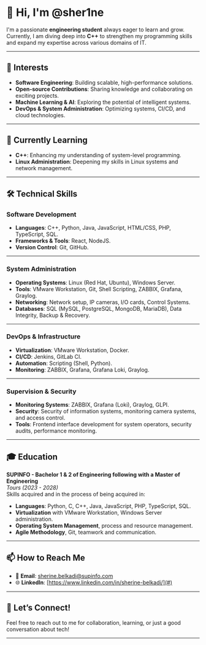 # 👋 **Hi, I'm @sher1ne**  
I'm a passionate **engineering student** always eager to learn and grow. Currently, I am diving deep into **C++** to strengthen my programming skills and expand my expertise across various domains of IT.

---

## 👀 **Interests**
- **Software Engineering**: Building scalable, high-performance solutions.
- **Open-source Contributions**: Sharing knowledge and collaborating on exciting projects.
- **Machine Learning & AI**: Exploring the potential of intelligent systems.
- **DevOps & System Administration**: Optimizing systems, CI/CD, and cloud technologies.

---

## 🌱 **Currently Learning**
- **C++**: Enhancing my understanding of system-level programming.
- **Linux Administration**: Deepening my skills in Linux systems and network management.

---

## 🛠️ **Technical Skills**

### **Software Development**
- **Languages**: C++, Python, Java, JavaScript, HTML/CSS, PHP, TypeScript, SQL.
- **Frameworks & Tools**: React, NodeJS.
- **Version Control**: Git, GitHub.

---

### **System Administration**
- **Operating Systems**: Linux (Red Hat, Ubuntu), Windows Server.
- **Tools**: VMware Workstation, Git, Shell Scripting, ZABBIX, Grafana, Graylog.
- **Networking**: Network setup, IP cameras, I/O cards, Control Systems.
- **Databases**: SQL (MySQL, PostgreSQL, MongoDB, MariaDB), Data Integrity, Backup & Recovery.

---

### **DevOps & Infrastructure**
- **Virtualization**: VMware Workstation, Docker.
- **CI/CD**: Jenkins, GitLab CI.
- **Automation**: Scripting (Shell, Python).
- **Monitoring**: ZABBIX, Grafana, Grafana Loki, Graylog.

---

### **Supervision & Security**
- **Monitoring Systems**: ZABBIX, Grafana (Loki), Graylog, GLPI.
- **Security**: Security of information systems, monitoring camera systems, and access control.
- **Tools**: Frontend interface development for system operators, security audits, performance monitoring.

---

## 🎓 **Education**

**SUPINFO - Bachelor 1 & 2 of Engineering following with a Master of Engineering**  
*Tours (2023 - 2028)*  
Skills acquired and in the process of being acquired in:
- **Languages**: Python, C, C++, Java, JavaScript, PHP, TypeScript, SQL.
- **Virtualization** with VMware Workstation, Windows Server administration.
- **Operating System Management**, process and resource management.
- **Agile Methodology**, Git, teamwork and communication.

---

## 📫 **How to Reach Me**
- 📧 **Email**: [sherine.belkadi@supinfo.com](mailto:sherine.belkadi@supinfo.com)
- 🌐 **LinkedIn**: [https://www.linkedin.com/in/sherine-belkadi/](#) 

---

## 💬 **Let’s Connect!**
Feel free to reach out to me for collaboration, learning, or just a good conversation about tech!

---

